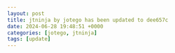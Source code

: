 ```yaml
---
layout: post
title: jtninja by jotego has been updated to dee657c
date: 2024-06-28 19:48:51 +0000
categories: [jotego, jtninja]
tags: [update]
---
```


